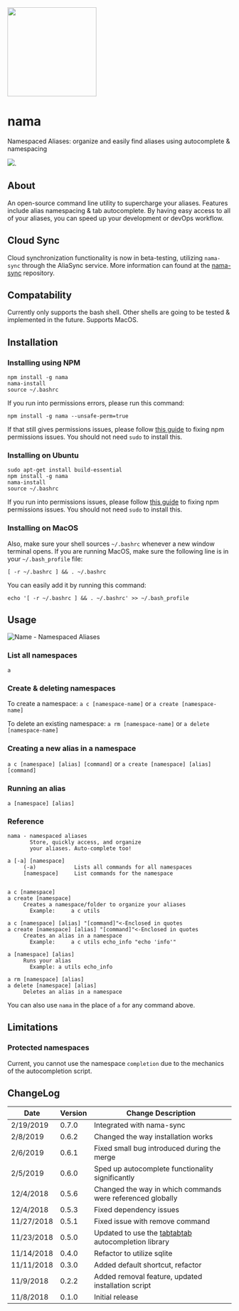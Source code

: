 <img src="https://raw.githubusercontent.com/alecdibble/nama/master/docs/nama.png" width="200">

# nama
Namespaced Aliases: organize and easily find aliases using autocomplete & namespacing

[![](https://tokei.rs/b1/github/alecdibble/nama)](https://github.com/alecdibble/nama).

## About

An open-source command line utility to supercharge your aliases. Features include alias namespacing & tab autocomplete. By having easy access to all of your aliases, you can speed up your development or devOps workflow. 

## Cloud Sync

Cloud synchronization functionality is now in beta-testing, utilizing `nama-sync` through the AliaSync service. More information can found at the [nama-sync](https://github.com/alecdibble/nama-sync) repository.

## Compatability

Currently only supports the bash shell. Other shells are going to be tested & implemented in the future. Supports MacOS.

## Installation

### Installing using NPM

```
npm install -g nama
nama-install
source ~/.bashrc
```

If you run into permissions errors, please run this command:

```
npm install -g nama --unsafe-perm=true
```

If that still gives permissions issues, please follow [this guide](https://docs.npmjs.com/resolving-eacces-permissions-errors-when-installing-packages-globally) to fixing npm permissions issues. You should not need `sudo` to install this.

### Installing on Ubuntu

```
sudo apt-get install build-essential
npm install -g nama
nama-install
source ~/.bashrc
```

If you run into permissions issues, please follow [this guide](https://docs.npmjs.com/resolving-eacces-permissions-errors-when-installing-packages-globally) to fixing npm permissions issues. You should not need `sudo` to install this.

### Installing on MacOS

Also, make sure your shell sources `~/.bashrc` whenever a new window terminal opens. If you are running MacOS, make sure the following line is in your `~/.bash_profile` file:

```
[ -r ~/.bashrc ] && . ~/.bashrc
```

You can easily add it by running this command:

```
echo '[ -r ~/.bashrc ] && . ~/.bashrc' >> ~/.bash_profile
```


## Usage

![Name - Namespaced Aliases](https://raw.githubusercontent.com/alecdibble/nama/master/docs/gif1.gif "Nama Usage")

### List all namespaces

`a`

### Create & deleting namespaces

To create a namespace:
`a c [namespace-name]` or `a create [namespace-name]`

To delete an existing namespace:
`a rm [namespace-name]` or `a delete [namespace-name]`

### Creating a new alias in a namespace

`a c [namespace] [alias] [command]` or `a create [namespace] [alias] [command]`

### Running an alias

`a [namespace] [alias]`

### Reference

```
nama - namespaced aliases
       Store, quickly access, and organize
       your aliases. Auto-complete too!

a [-a] [namespace]
     (-a)            Lists all commands for all namespaces
     [namespace]     List commands for the namespace


a c [namespace]
a create [namespace]
     Creates a namespace/folder to organize your aliases
       Example:     a c utils

a c [namespace] [alias] "[command]"<-Enclosed in quotes
a create [namespace] [alias] "[command]"<-Enclosed in quotes
     Creates an alias in a namespace
       Example:     a c utils echo_info "echo 'info'"

a [namespace] [alias]
     Runs your alias
       Example: a utils echo_info

a rm [namespace] [alias]
a delete [namespace] [alias]
     Deletes an alias in a namespace

```

You can also use `nama` in the place of `a` for any command above.

## Limitations

### Protected namespaces

  Current, you cannot use the namespace `completion` due to the mechanics of the autocompletion script. 

## ChangeLog

| Date | Version | Change Description |
| --- | --- | -- |
| 2/19/2019 | 0.7.0 | Integrated with nama-sync |
| 2/8/2019| 0.6.2 | Changed the way installation works |
| 2/6/2019| 0.6.1 | Fixed small bug introduced during the merge |
| 2/5/2019| 0.6.0 | Sped up autocomplete functionality significantly |
| 12/4/2018| 0.5.6 | Changed the way in which commands were referenced globally |
| 12/4/2018| 0.5.3 | Fixed dependency issues |
| 11/27/2018| 0.5.1 | Fixed issue with remove command |
| 11/23/2018| 0.5.0 | Updated to use the [tabtabtab](https://www.github.com/alecdibble/tabtabtab) autocompletion library |
| 11/14/2018| 0.4.0 | Refactor to utilize sqlite |
| 11/11/2018| 0.3.0 | Added default shortcut, refactor |
| 11/9/2018 | 0.2.2 | Added removal feature, updated installation script |
| 11/8/2018 | 0.1.0 | Initial release |
